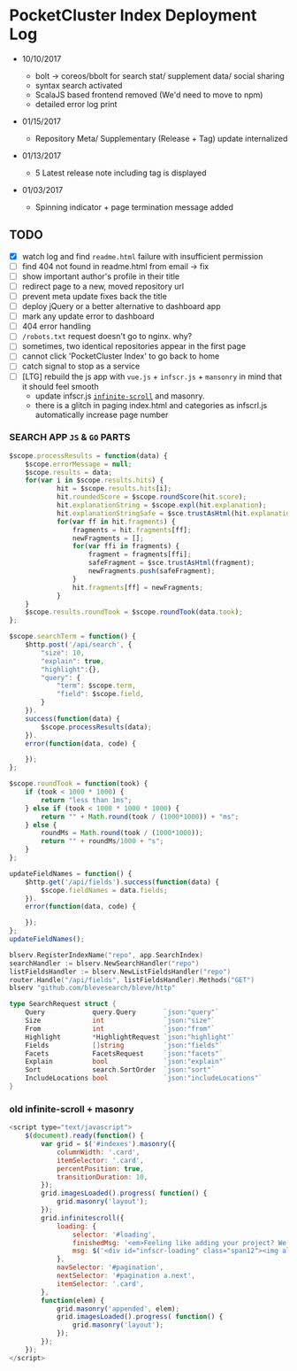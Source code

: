 # PocketCluster Index Deployment Log

- 10/10/2017
  * bolt -> coreos/bbolt for search stat/ supplement data/ social sharing
  * syntax search activated
  * ScalaJS based frontend removed (We'd need to move to npm)
  * detailed error log print

- 01/15/2017
  * Repository Meta/ Supplementary (Release + Tag) update internalized

- 01/13/2017
  * 5 Latest release note including tag is displayed

- 01/03/2017
  * Spinning indicator + page termination message added


## TODO

- [x] watch log and find `readme.html` failure with insufficient permission
- [ ] find 404 not found in readme.html from email -> fix
- [ ] show important author's profile in their title
- [ ] redirect page to a new, moved repository url
- [ ] prevent meta update fixes back the title
- [ ] deploy jQuery or a better alternative to dashboard app
- [ ] mark any update error to dashboard
- [ ] 404 error handling
- [ ] `/robots.txt` request doesn't go to nginx. why?
- [ ] sometimes, two identical repositories appear in the first page
- [ ] cannot click 'PocketCluster Index' to go back to home
- [ ] catch signal to stop as a service
- [ ] [LTG] rebuild the js app with `vue.js` + `infscr.js` + `mansonry` in mind that it should feel smooth
  * update infscr.js [`infinite-scroll`](https://infinite-scroll.com/) and masonry.
  * there is a glitch in paging index.html and categories as infscrl.js automatically increase page number


### SEARCH APP `JS` & `GO` PARTS
```js
$scope.processResults = function(data) {
    $scope.errorMessage = null;
    $scope.results = data;
    for(var i in $scope.results.hits) {
            hit = $scope.results.hits[i];
            hit.roundedScore = $scope.roundScore(hit.score);
            hit.explanationString = $scope.expl(hit.explanation);
            hit.explanationStringSafe = $sce.trustAsHtml(hit.explanationString);
            for(var ff in hit.fragments) {
                fragments = hit.fragments[ff];
                newFragments = [];
                for(var ffi in fragments) {
                    fragment = fragments[ffi];
                    safeFragment = $sce.trustAsHtml(fragment);
                    newFragments.push(safeFragment);
                }
                hit.fragments[ff] = newFragments;
            }
    }
    $scope.results.roundTook = $scope.roundTook(data.took);
};

$scope.searchTerm = function() {
    $http.post('/api/search', {
        "size": 10,
        "explain": true,
        "highlight":{},
        "query": {
            "term": $scope.term,
            "field": $scope.field,
        }
    }).
    success(function(data) {
        $scope.processResults(data);
    }).
    error(function(data, code) {

    });
};

$scope.roundTook = function(took) {
    if (took < 1000 * 1000) {
        return "less than 1ms";
    } else if (took < 1000 * 1000 * 1000) {
        return "" + Math.round(took / (1000*1000)) + "ms";
    } else {
        roundMs = Math.round(took / (1000*1000));
        return "" + roundMs/1000 + "s";
    }
};

updateFieldNames = function() {
    $http.get('/api/fields').success(function(data) {
        $scope.fieldNames = data.fields;
    }).
    error(function(data, code) {

    });
};
updateFieldNames();
```

```go
blserv.RegisterIndexName("repo", app.SearchIndex)
searchHandler := blserv.NewSearchHandler("repo")
listFieldsHandler := blserv.NewListFieldsHandler("repo")
router.Handle("/api/fields", listFieldsHandler).Methods("GET")
blserv "github.com/blevesearch/bleve/http"

type SearchRequest struct {
    Query            query.Query       `json:"query"`
    Size             int               `json:"size"`
    From             int               `json:"from"`
    Highlight        *HighlightRequest `json:"highlight"`
    Fields           []string          `json:"fields"`
    Facets           FacetsRequest     `json:"facets"`
    Explain          bool              `json:"explain"`
    Sort             search.SortOrder  `json:"sort"`
    IncludeLocations bool              `json:"includeLocations"`
}
```

### old infinite-scroll + masonry

```js
<script type="text/javascript">
    $(document).ready(function() {
        var grid = $('#indexes').masonry({
            columnWidth: '.card',
            itemSelector: '.card',
            percentPosition: true,
            transitionDuration: 10,
        });
        grid.imagesLoaded().progress( function() {
            grid.masonry('layout');
        });
        grid.infinitescroll({
            loading: {
                selector: '#loading',
                finishedMsg: '<em>Feeling like adding your project? We have seats for you! Tweet <a href="https://twitter.com/stkim1">@stkim1</a> now!<em>',
                msg: $('<div id="infscr-loading" class="span12"><img alt="Loading..." src="{{THEME_LINK}}/img/default.svg"/></div>'),
            },
            navSelector: '#pagination',
            nextSelector: '#pagination a.next',
            itemSelector: '.card',
        },
        function(elem) {
            grid.masonry('appended', elem);
            grid.imagesLoaded().progress( function() {
                grid.masonry('layout');
            });
        });
    });
</script>
```
